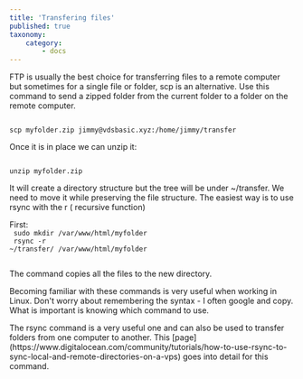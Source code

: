 ```yaml
---
title: 'Transfering files'
published: true
taxonomy:
    category:
        - docs
---
```


<p>FTP is usually the best choice for transferring files to a remote computer but sometimes for a single file or folder, scp is an alternative. Use this command to send a zipped folder from the current folder to a folder on the remote computer.</p>
<code>
scp myfolder.zip jimmy@vdsbasic.xyz:/home/jimmy/transfer
</code>
<p>Once it is in place we can unzip it:</p>
<code>
unzip myfolder.zip
</code>
<p>It will create a directory structure but the tree will be under ~/transfer. We need to move it while preserving the file structure. The easiest way is to use rsync with the r ( recursive function)</p>

First:<br>
<code>
sudo mkdir /var/www/html/myfolder <br>
rsync -r ~/transfer/ /var/www/html/myfolder <br>
</code>
<p>The command copies all the files to the new directory.</p>
<p>
Becoming familiar with these commands is very useful when working in Linux. Don't worry about remembering the syntax - I often google and copy. What is important is knowing which command to use.</p>
<p>
The rsync command is a very useful one and can also be used to transfer folders from one computer to another. This [page](https://www.digitalocean.com/community/tutorials/how-to-use-rsync-to-sync-local-and-remote-directories-on-a-vps) goes into detail for this command. </p>

